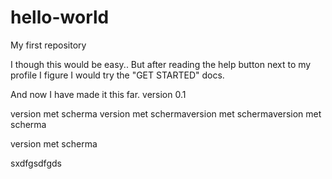 # hello-world
My first repository

I though this would be easy..
But after reading the help button next to my profile I figure I would try the "GET STARTED" docs.

And now I have made it this far.
version 0.1

version met scherma
version met schermaversion met schermaversion met scherma


version met scherma

sxdfgsdfgds



